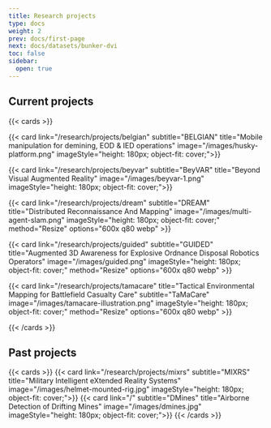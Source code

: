```yaml
---
title: Research projects
type: docs
weight: 2
prev: docs/first-page
next: docs/datasets/bunker-dvi
toc: false
sidebar:
  open: true
---
```




## Current projects

{{< cards >}}

  {{< card link="/research/projects/belgian" 
  subtitle="BELGIAN" title="Mobile manipulation for demining, EOD & IED operations" image="/images/husky-platform.png" 
  imageStyle="height: 180px; object-fit: cover;">}}

  {{< card link="/research/projects/beyvar" 
  subtitle="BeyVAR" title="Beyond Visual Augmented Reality"  image="/images/beyvar-1.png"
  imageStyle="height: 180px; object-fit: cover;">}}

  {{< card link="/research/projects/dream" 
  subtitle="DREAM" title="Distributed Reconnaissance And Mapping" image="/images/multi-agent-slam.png" 
  imageStyle="height: 180px; object-fit: cover;" method="Resize" options="600x q80 webp" >}}

  {{< card link="/research/projects/guided" 
  subtitle="GUIDED" title="Augmented 3D Awareness for Explosive Ordnance Disposal Robotics Operators" image="/images/guided.png" 
  imageStyle="height: 180px; object-fit: cover;" method="Resize" options="600x q80 webp" >}}

  {{< card link="/research/projects/tamacare" 
  title="Tactical Environmental Mapping for Battlefield Casualty Care" subtitle="TaMaCare" image="/images/tamacare-illustration.png" 
  imageStyle="height: 180px; object-fit: cover;" method="Resize" options="600x q80 webp" >}}


{{< /cards >}}


## Past projects 


{{< cards >}}
  {{< card link="/research/projects/mixrs" subtitle="MIXRS" title="Military Intelligent eXtended Reality Systems" image="/images/helmet-mounted-rig.jpg" 
  imageStyle="height: 180px; object-fit: cover;">}}
  {{< card link="/" subtitle="DMines" title="Airborne Detection of Drifting Mines" image="/images/dmines.jpg"
  imageStyle="height: 180px; object-fit: cover;">}}
{{< /cards >}}

